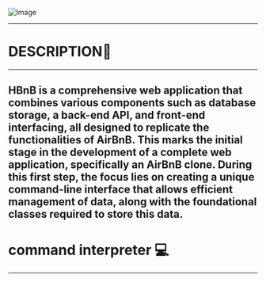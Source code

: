 ![Image](https://camo.githubusercontent.com/d8a348e1fceb92d45fa8981ac42a6223e454acefe89750896e80fd1287cab92b/68747470733a2f2f7777772e706e676974656d2e636f6d2f70696d67732f6d2f3133322d313332323132355f7472616e73706172656e742d6261636b67726f756e642d616972626e622d6c6f676f2d68642d706e672d646f776e6c6f61642e706e67)

---
# DESCRIPTION:microphone:
---
HBnB is a comprehensive web application that combines various components such as database storage, a back-end API, and front-end interfacing, all designed to replicate the functionalities of AirBnB. This marks the initial stage in the development of a complete web application, specifically an AirBnB clone. During this first step, the focus lies on creating a unique command-line interface that allows efficient management of data, along with the foundational classes required to store this data.
---
# command interpreter :computer:
---
